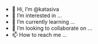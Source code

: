 - 👋 Hi, I’m @katasiva
- 👀 I’m interested in ...
- 🌱 I’m currently learning ...
- 💞️ I’m looking to collaborate on ...
- 📫 How to reach me ...

<!---
katasiva/katasiva is a ✨ special ✨ repository because its `README.md` (this file) appears on your GitHub profile.
You can click the Preview link to take a look at your changes.
--->
